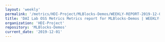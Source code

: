 ```yaml
---
layout: 'weekly'
permalink: '/metrics/HDI-Project/MLBlocks-Demos/WEEKLY-REPORT-2019-12-01'
title: 'DAI Lab OSS Metrics Metrics report for MLBlocks-Demos | WEEKLY-REPORT-2019-12-01'
organization: 'HDI-Project'
repository: 'MLBlocks-Demos'
current_date: '2019-12-01'
---
```

